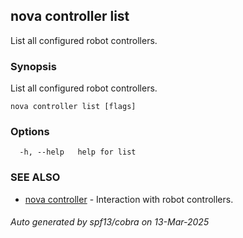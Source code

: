 ## nova controller list

List all configured robot controllers.

### Synopsis

List all configured robot controllers.

```
nova controller list [flags]
```

### Options

```
  -h, --help   help for list
```

### SEE ALSO

* [nova controller](nova_controller.md)	 - Interaction with robot controllers.

###### Auto generated by spf13/cobra on 13-Mar-2025
